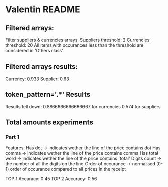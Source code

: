 # Valentin README

## Filtered arrays:
Filter suppliers & currencies arrays.
Suppliers threshold: 2
Currencies threshold: 20
All items with occurances less than the threshold are considered in 'Others class'

## Filtered arrays results:
Currency: 0.933 
Supplier: 0.63

## token_pattern='.*' Results
Results fell down: 
0.8866666666666667 for currencies
0.574 for suppliers

## Total amounts experiments

### Part 1
Features:
Has dot -> indicates wether the line of the price contains dot
Has comma -> indicates wether the line of the price contains comma
Has total word -> indicates wether the line of the price contains 'total'
Digits count -> the number of all the digits on the line
Order of occurance -> normalised (0-1) order of occurance compared to all prices in the receipt

TOP 1 Accuracy: 0.45
TOP 2 Accuracy: 0.56
